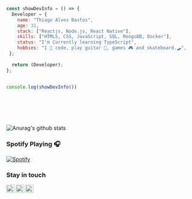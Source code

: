 ```javascript 
const showDevInfo = () => {  
  Developer = {   
    name: "Thiago Alves Bastos",
    age: 31,  
    stack: ["Reactjs, Node.js, React Native"],
    skills: ["HTML5, CSS, JavaScript, SQL, MongoDB, Docker"],
    status: "I'm Currently learning TypeScript",    
    hobbies: "I 💜 code, play guitar 🎸, games 🎮 and skateboard.🛹",    
 };
         
  return (Developer);            
};       
  
      
console.log(showDevInfo())    
        
            
 ```                 
                                 
 <br />                                                                
 <br />                                                  
                                  
                 
![Anurag's github stats](https://github-readme-stats.vercel.app/api?username=the-one-who-knoccks&show_icons=true&theme=dark)
       
           
### Spotify Playing 🎧       
[![Spotify](https://now-playing-spotify.vercel.app/api/spotify)](https://open.spotify.com/user/thiagoalves.informatica)
                    
                                                     
                                                         
### Stay in touch                                 
       
[<img align="left" alt="the-one-who-knoccks | Twitter" width="22px" src="https://cdn.jsdelivr.net/npm/simple-icons@v3/icons/twitter.svg" />][twitter]
[<img align="left" alt="the.one.who.knoccks | LinkedIn" width="22px" src="https://cdn.jsdelivr.net/npm/simple-icons@v3/icons/linkedin.svg" />][linkedin]
[<img align="left" alt="the-one-who-knoccks | Instagram" width="22px" src="https://cdn.jsdelivr.net/npm/simple-icons@v3/icons/instagram.svg" />][instagram]
   
   
[twitter]: https://twitter.com/the-one-who-knoccks  
[instagram]: https://instagram.com/the.one.who.knoccks 
[linkedin]: https://linkedin.com/in/thiagoalves89
   
      
             
  
 
 
